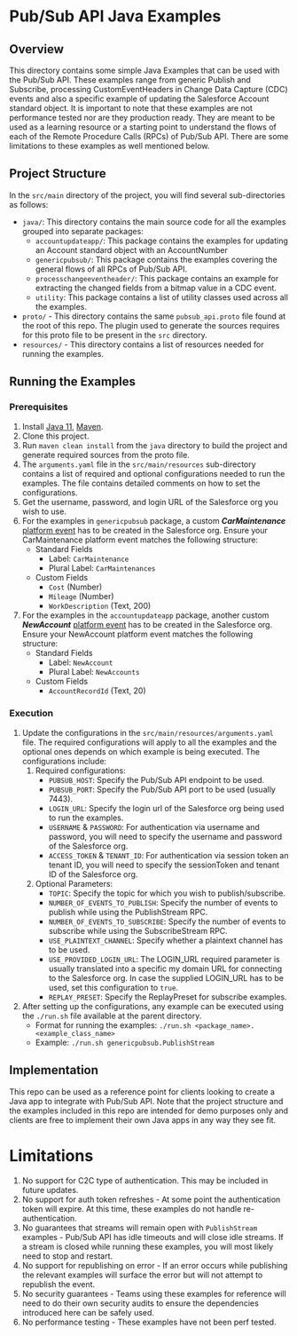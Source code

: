 # Pub/Sub API Java Examples

## Overview
This directory contains some simple Java Examples that can be used with the Pub/Sub API. These examples range from generic Publish and Subscribe, processing CustomEventHeaders in Change Data Capture (CDC) events and also a specific example of updating the Salesforce Account standard object. It is important to note that these examples are not performance tested nor are they production ready. They are meant to be used as a learning resource or a starting point to understand the flows of each of the Remote Procedure Calls (RPCs) of Pub/Sub API. There are some limitations to these examples as well mentioned below.

## Project Structure
In the `src/main` directory of the project, you will find several sub-directories as follows:
* `java/`: This directory contains the main source code for all the examples grouped into separate packages:
  * `accountupdateapp/`: This package contains the examples for updating an Account standard object with an AccountNumber
  * `genericpubsub/`: This package contains the examples covering the general flows of all RPCs of Pub/Sub API. 
  * `processchangeeventheader/`: This package contains an example for extracting the changed fields from a bitmap value in a CDC event.
  * `utility`: This package contains a list of utility classes used across all the examples. 
* `proto/` - This directory contains the same `pubsub_api.proto` file found at the root of this repo. The plugin used to generate the sources requires for this proto file to be present in the `src` directory.  
* `resources/` - This directory contains a list of resources needed for running the examples.

## Running the Examples
### Prerequisites
1. Install [Java 11](https://www.oracle.com/java/technologies/javase/jdk11-archive-downloads.html), [Maven](https://maven.apache.org/install.html).
2. Clone this project.
3. Run `maven clean install` from the `java` directory to build the project and generate required sources from the proto file.
4. The `arguments.yaml` file in the `src/main/resources` sub-directory contains a list of required and optional configurations needed to run the examples. The file contains detailed comments on how to set the configurations.
5. Get the username, password, and login URL of the Salesforce org you wish to use.
6. For the examples in `genericpubsub` package, a custom **_CarMaintenance_** [platform event](https://developer.salesforce.com/docs/atlas.en-us.platform_events.meta/platform_events/platform_events_define_ui.htm) has to be created in the Salesforce org. Ensure your CarMaintenance platform event matches the following structure:
   - Standard Fields
       - Label: `CarMaintenance`
       - Plural Label: `CarMaintenances`
   - Custom Fields
       - `Cost` (Number)
       - `Mileage` (Number)
       - `WorkDescription` (Text, 200)
7. For the examples in the `accountupdateapp` package, another custom **_NewAccount_** [platform event](https://developer.salesforce.com/docs/atlas.en-us.platform_events.meta/platform_events/platform_events_define_ui.htm) has to be created in the Salesforce org. Ensure your NewAccount platform event matches the following structure:
   - Standard Fields
       - Label: `NewAccount`
       - Plural Label: `NewAccounts`
   - Custom Fields
       - `AccountRecordId` (Text, 20)

### Execution
1. Update the configurations in the `src/main/resources/arguments.yaml` file. The required configurations will apply to all the examples and the optional ones depends on which example is being executed. The configurations include:
   1. Required configurations:
       * `PUBSUB_HOST`: Specify the Pub/Sub API endpoint to be used.
       * `PUBSUB_PORT`: Specify the Pub/Sub API port to be used (usually 7443).
       * `LOGIN_URL`: Specify the login url of the Salesforce org being used to run the examples.
       * `USERNAME` & `PASSWORD`: For authentication via username and password, you will need to specify the username and password of the Salesforce org. 
       * `ACCESS_TOKEN` & `TENANT_ID`: For authentication via session token an tenant ID, you will need to specify the sessionToken and tenant ID of the Salesforce org.
   2. Optional Parameters:
       * `TOPIC`: Specify the topic for which you wish to publish/subscribe. 
       * `NUMBER_OF_EVENTS_TO_PUBLISH`: Specify the number of events to publish while using the PublishStream RPC.
       * `NUMBER_OF_EVENTS_TO_SUBSCRIBE`: Specify the number of events to subscribe while using the SubscribeStream RPC.
       * `USE_PLAINTEXT_CHANNEL`: Specify whether a plaintext channel has to be used.
       * `USE_PROVIDED_LOGIN_URL`: The LOGIN_URL required parameter is usually translated into a specific my domain URL for connecting to the Salesforce org. In case the supplied LOGIN_URL has to be used, set this configuration to `true`.
       * `REPLAY_PRESET`: Specify the ReplayPreset for subscribe examples.
2. After setting up the configurations, any example can be executed using the `./run.sh` file available at the parent directory.
   * Format for running the examples: `./run.sh <package_name>.<example_class_name>`
   * Example: `./run.sh genericpubsub.PublishStream`

## Implementation
This repo can be used as a reference point for clients looking to create a Java app to integrate with Pub/Sub API. Note that the project structure and the examples included in this repo are intended for demo purposes only and clients are free to implement their own Java apps in any way they see fit. 

# Limitations
1. No support for C2C type of authentication. This may be included in future updates.
2. No support for auth token refreshes - At some point the authentication token will expire. At this time, these examples do not handle re-authentication.
3. No guarantees that streams will remain open with `PublishStream` examples - Pub/Sub API has idle timeouts and will close idle streams. If a stream is closed while running these examples, you will most likely need to stop and restart.
4. No support for republishing on error - If an error occurs while publishing the relevant examples will surface the error but will not attempt to republish the event.
5. No security guarantees - Teams using these examples for reference will need to do their own security audits to ensure the dependencies introduced here can be safely used.
6. No performance testing - These examples have not been perf tested.